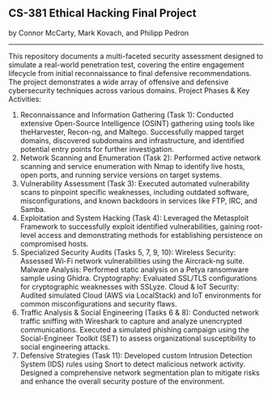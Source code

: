 CS-381 Ethical Hacking Final Project
---

by Connor McCarty, Mark Kovach, and Philipp Pedron


---

This repository documents a multi-faceted security assessment designed to simulate a real-world penetration test, covering the entire engagement lifecycle from initial reconnaissance to final defensive recommendations. The project demonstrates a wide array of offensive and defensive cybersecurity techniques across various domains.
Project Phases & Key Activities:
1. Reconnaissance and Information Gathering (Task 1):
Conducted extensive Open-Source Intelligence (OSINT) gathering using tools like theHarvester, Recon-ng, and Maltego.
Successfully mapped target domains, discovered subdomains and infrastructure, and identified potential entry points for further investigation.
2. Network Scanning and Enumeration (Task 2):
Performed active network scanning and service enumeration with Nmap to identify live hosts, open ports, and running service versions on target systems.
3. Vulnerability Assessment (Task 3):
Executed automated vulnerability scans to pinpoint specific weaknesses, including outdated software, misconfigurations, and known backdoors in services like FTP, IRC, and Samba.
4. Exploitation and System Hacking (Task 4):
Leveraged the Metasploit Framework to successfully exploit identified vulnerabilities, gaining root-level access and demonstrating methods for establishing persistence on compromised hosts.
5. Specialized Security Audits (Tasks 5, 7, 9, 10):
Wireless Security: Assessed Wi-Fi network vulnerabilities using the Aircrack-ng suite.
Malware Analysis: Performed static analysis on a Petya ransomware sample using Ghidra.
Cryptography: Evaluated SSL/TLS configurations for cryptographic weaknesses with SSLyze.
Cloud & IoT Security: Audited simulated Cloud (AWS via LocalStack) and IoT environments for common misconfigurations and security flaws.
6. Traffic Analysis & Social Engineering (Tasks 6 & 8):
Conducted network traffic sniffing with Wireshark to capture and analyze unencrypted communications.
Executed a simulated phishing campaign using the Social-Engineer Toolkit (SET) to assess organizational susceptibility to social engineering attacks.
7. Defensive Strategies (Task 11):
Developed custom Intrusion Detection System (IDS) rules using Snort to detect malicious network activity.
Designed a comprehensive network segmentation plan to mitigate risks and enhance the overall security posture of the environment.
